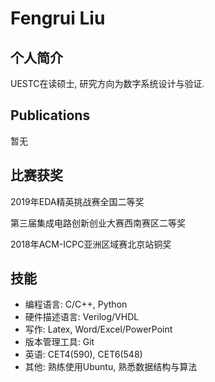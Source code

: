 # Fengrui Liu

## 个人简介

UESTC在读硕士, 研究方向为数字系统设计与验证.

## Publications

暂无

## 比赛获奖

2019年EDA精英挑战赛全国二等奖

第三届集成电路创新创业大赛西南赛区二等奖

2018年ACM-ICPC亚洲区域赛北京站铜奖

## 技能

- 编程语言: C/C++, Python
- 硬件描述语言: Verilog/VHDL
- 写作: Latex, Word/Excel/PowerPoint
- 版本管理工具: Git
- 英语: CET4(590), CET6(548)
- 其他: 熟练使用Ubuntu, 熟悉数据结构与算法